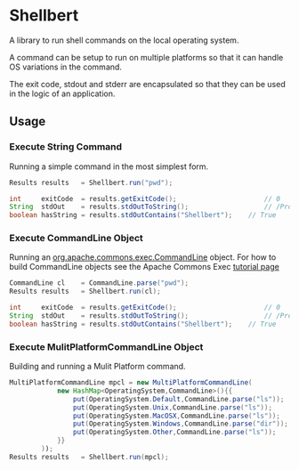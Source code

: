 Shellbert
=============

A library to run shell commands on the local operating system. 

A command can be setup to run on multiple platforms so that it can handle OS variations in the command.

The exit code, stdout and stderr are encapsulated so that they can be used in the logic of an application.


## Usage
### Execute String Command 
Running a simple command in the most simplest form.

```java
Results results   = Shellbert.run("pwd");

int     exitCode  = results.getExitCode();                      // 0
String  stdOut    = results.stdOutToString();                   // /Projects/Shellbert
boolean hasString = results.stdOutContains("Shellbert");    // True

```

### Execute CommandLine Object
Running an [org.apache.commons.exec.CommandLine](http://commons.apache.org/proper/commons-exec/index.html) object. 
For how to build CommandLine objects see the Apache Commons Exec [tutorial page](http://commons.apache.org/proper/commons-exec/tutorial.html)

```java
CommandLine cl    = CommandLine.parse("pwd");
Results results   = Shellbert.run(cl);

int     exitCode  = results.getExitCode();                      // 0
String  stdOut    = results.stdOutToString();                   // /Projects/Shellbert
boolean hasString = results.stdOutContains("Shellbert");    // True

```

### Execute MulitPlatformCommandLine Object
Building and running a Mulit Platform command.

```java
MultiPlatformCommandLine mpcl = new MultiPlatformCommandLine(
            new HashMap<OperatingSystem,CommandLine>(){{
                put(OperatingSystem.Default,CommandLine.parse("ls"));
                put(OperatingSystem.Unix,CommandLine.parse("ls"));
                put(OperatingSystem.MacOSX,CommandLine.parse("ls"));
                put(OperatingSystem.Windows,CommandLine.parse("dir"));
                put(OperatingSystem.Other,CommandLine.parse("ls"));
            }}
        ));
Results results   = Shellbert.run(mpcl);
```